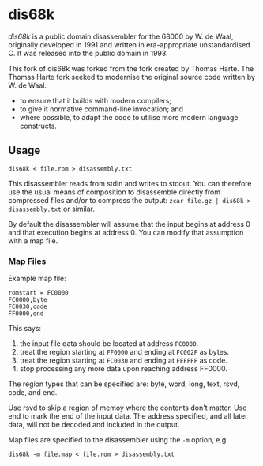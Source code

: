 # dis68k

_dis68k_ is a public domain disassembler for the 68000 by W. de Waal,
originally developed in 1991 and written in era-appropriate unstandardised C.
It was released into the public domain in 1993.

This fork of dis68k was forked from the fork created by Thomas Harte. The
Thomas Harte fork seeked to modernise the original source code written by
W. de Waal:
* to ensure that it builds with modern compilers;
* to give it normative command-line invocation; and
* where possible, to adapt the code to utilise more modern language constructs.

## Usage

    dis68k < file.rom > disassembly.txt

This disassembler reads from stdin and writes to stdout. You can therefore
use the usual means of composition to disassemble directly from compressed
files and/or to compress the output: `zcar file.gz | dis68k > disassembly.txt`
or similar.

By default the disassembler will assume that the input begins at address 0
and that execution begins at address 0. You can modify that assumption with
a map file.

### Map Files

Example map file:

    romstart = FC0000
    FC0000,byte
    FC0030,code
    FF0000,end

This says:

1. the input file data should be located at address `FC0000`.
2. treat the region starting at `FF0000` and ending at `FC002F` as bytes.
3. treat the region starting at `FC0030` and ending at `FEFFFF` as code.
4. stop processing any more data upon reaching address FF0000.

The region types that can be specified are:
    byte, word, long, text, rsvd, code, and end.

Use rsvd to skip a region of memoy where the contents don't matter.
Use end to mark the end of the input data. The address specified, and
all later data, will not be decoded and included in the output.

Map files are specified to the disassembler using the `-m` option, e.g.

    dis68k -m file.map < file.rom > disassembly.txt
